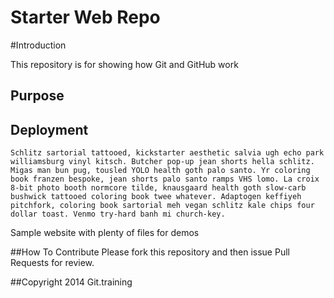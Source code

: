 # Starter Web Repo

#Introduction

This repository is for showing how Git and GitHub work

## Purpose

## Deployment
	Schlitz sartorial tattooed, kickstarter aesthetic salvia ugh echo park williamsburg vinyl kitsch. Butcher pop-up jean shorts hella schlitz. Migas man bun pug, tousled YOLO health goth palo santo. Yr coloring book franzen bespoke, jean shorts palo santo ramps VHS lomo. La croix 8-bit photo booth normcore tilde, knausgaard health goth slow-carb bushwick tattooed coloring book twee whatever. Adaptogen keffiyeh pitchfork, coloring book sartorial meh vegan schlitz kale chips four dollar toast. Venmo try-hard banh mi church-key.

Sample website with plenty of files for demos

##How To Contribute 
Please fork this repository and then issue Pull Requests for review.

##Copyright
2014 Git.training
